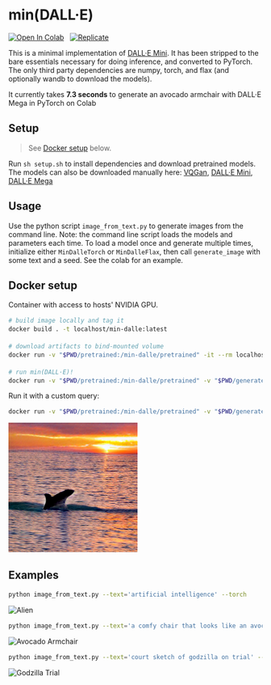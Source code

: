 # min(DALL·E)

[![Open In Colab](https://colab.research.google.com/assets/colab-badge.svg)](https://colab.research.google.com/github/kuprel/min-dalle/blob/main/min_dalle.ipynb) &nbsp;
[![Replicate](https://replicate.com/kuprel/min-dalle/badge)](https://replicate.com/kuprel/min-dalle)

This is a minimal implementation of [DALL·E Mini](https://github.com/borisdayma/dalle-mini).  It has been stripped to the bare essentials necessary for doing inference, and converted to PyTorch.  The only third party dependencies are numpy, torch, and flax (and optionally wandb to download the models).  

It currently takes **7.3 seconds** to generate an avocado armchair with DALL·E Mega in PyTorch on Colab

## Setup

> See [Docker setup](#docker-setup) below.

Run `sh setup.sh` to install dependencies and download pretrained models.  The models can also be downloaded manually here:
[VQGan](https://huggingface.co/dalle-mini/vqgan_imagenet_f16_16384),
[DALL·E Mini](https://wandb.ai/dalle-mini/dalle-mini/artifacts/DalleBart_model/mini-1/v0/files),
[DALL·E Mega](https://wandb.ai/dalle-mini/dalle-mini/artifacts/DalleBart_model/mega-1-fp16/v14/files)

## Usage

Use the python script `image_from_text.py` to generate images from the command line.  Note: the command line script loads the models and parameters each time.  To load a model once and generate multiple times, initialize either `MinDalleTorch` or `MinDalleFlax`, then call `generate_image` with some text and a seed.  See the colab for an example.

## Docker setup

Container with access to hosts' NVIDIA GPU.

```bash
# build image locally and tag it
docker build . -t localhost/min-dalle:latest

# download artifacts to bind-mounted volume
docker run -v "$PWD/pretrained:/min-dalle/pretrained" -it --rm localhost/min-dalle:latest /min-dalle/setup.sh

# run min(DALL·E)!
docker run -v "$PWD/pretrained:/min-dalle/pretrained" -v "$PWD/generated:/min-dalle/generated:Z" -it --rm --gpus all localhost/min-dalle:latest
```

Run it with a custom query:

```bash
docker run -v "$PWD/pretrained:/min-dalle/pretrained" -v "$PWD/generated:/min-dalle/generated:Z" -it --rm --gpus all localhost/min-dalle:latest python image_from_text.py --text='whales at sunset' --torch --image_path='./generated'
```

![Whale](examples/whale.png)

## Examples

```bash
python image_from_text.py --text='artificial intelligence' --torch
```

![Alien](examples/artificial_intelligence.png)

```bash
python image_from_text.py --text='a comfy chair that looks like an avocado' --torch --mega --seed=10
```

![Avocado Armchair](examples/avocado_armchair.png)

```bash
python image_from_text.py --text='court sketch of godzilla on trial' --mega --seed=100
```

![Godzilla Trial](examples/godzilla_trial.png)
